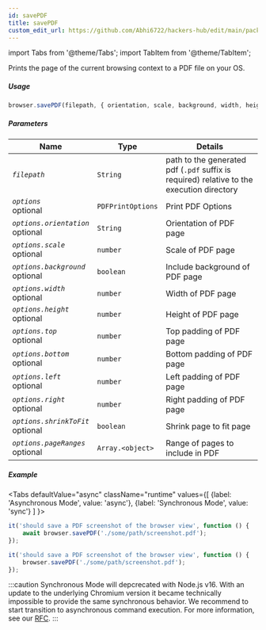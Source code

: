 ```yaml
---
id: savePDF
title: savePDF
custom_edit_url: https://github.com/Abhi6722/hackers-hub/edit/main/packages/webdriverio/src/commands/browser/savePDF.ts
---
```


import Tabs from '@theme/Tabs';
import TabItem from '@theme/TabItem';

Prints the page of the current browsing context to a PDF file on your OS.

##### Usage

```js
browser.savePDF(filepath, { orientation, scale, background, width, height, top, bottom, left, right, shrinkToFit, pageRanges })
```

##### Parameters

| Name | Type | Details |
| ---- | ---- | ------- |
| <code><var>filepath</var></code> | <code>String</code> | path to the generated pdf (`.pdf` suffix is required) relative to the execution directory |
| <code><var>options</var></code><br /><span class="label labelWarning">optional</span> | <code>PDFPrintOptions</code> | Print PDF Options |
| <code><var>options.orientation</var></code><br /><span class="label labelWarning">optional</span> | <code>String</code> | Orientation of PDF page |
| <code><var>options.scale</var></code><br /><span class="label labelWarning">optional</span> | <code>number</code> | Scale of PDF page |
| <code><var>options.background</var></code><br /><span class="label labelWarning">optional</span> | <code>boolean</code> | Include background of PDF page |
| <code><var>options.width</var></code><br /><span class="label labelWarning">optional</span> | <code>number</code> | Width of PDF page |
| <code><var>options.height</var></code><br /><span class="label labelWarning">optional</span> | <code>number</code> | Height of PDF page |
| <code><var>options.top</var></code><br /><span class="label labelWarning">optional</span> | <code>number</code> | Top padding of PDF page |
| <code><var>options.bottom</var></code><br /><span class="label labelWarning">optional</span> | <code>number</code> | Bottom padding of PDF page |
| <code><var>options.left</var></code><br /><span class="label labelWarning">optional</span> | <code>number</code> | Left padding of PDF page |
| <code><var>options.right</var></code><br /><span class="label labelWarning">optional</span> | <code>number</code> | Right padding of PDF page |
| <code><var>options.shrinkToFit</var></code><br /><span class="label labelWarning">optional</span> | <code>boolean</code> | Shrink page to fit page |
| <code><var>options.pageRanges</var></code><br /><span class="label labelWarning">optional</span> | <code>Array.&lt;object&gt;</code> | Range of pages to include in PDF |

##### Example
<Tabs
defaultValue="async"
className="runtime"
values={[
{label: 'Asynchronous Mode', value: 'async'},
{label: 'Synchronous Mode', value: 'sync'}
]
}>
<TabItem value="async">

```js title="savePDF.js"
it('should save a PDF screenshot of the browser view', function () {
    await browser.savePDF('./some/path/screenshot.pdf');
});
```

</TabItem>
<TabItem value="sync">

```js title="savePDF.js"
it('should save a PDF screenshot of the browser view', function () {
    browser.savePDF('./some/path/screenshot.pdf');
});
```

:::caution
Synchronous Mode will depcrecated with Node.js v16. With an update to the
underlying Chromium version it became technically impossible to provide the
same synchronous behavior. We recommend to start transition to asynchronous
command execution. For more information, see our <a href="https://github.com/webdriverio/webdriverio/discussions/6702">RFC</a>.
:::
</TabItem>
</Tabs>

